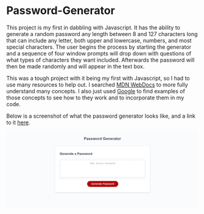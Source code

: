 # Password-Generator

This project is my first in dabbling with Javascript. It has the ability to generate a random password any length between 8 and 127 characters long that can include any letter, both upper and lowercase, numbers, and most special characters. The user begins the process by starting the generator and a sequence of four window prompts will drop down with questions of what types of characters they want included. Afterwards the password will then be made randomly and will appear in the text box.

This was a tough project with it being my first with Javascript, so I had to use many resources to help out. I searched [MDN WebDocs](https://developer.mozilla.org/en-US/) to more fully understand many concepts. I also just used [Google](https://www.google.com/) to find examples of those concepts to see how to they work and to incorporate them in my code.

Below is a screenshot of what the password generator looks like, and a link to it [here]().

![Password Generator](./assets/images/Password%20Generator%20screenshot.png)

